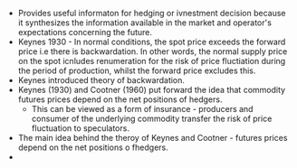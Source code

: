 - Provides useful informaton for hedging or ivnestment decision because it synthesizes the information available in the market and operator's expectations concerning the future.  
- Keynes 1930 - In normal conditions, the spot price exceeds the forward price i.e there is backwardation.  In other words, the normal supply price on the spot icnludes renumeration for the risk of price fluctiation during the period of production, whilst the forward price excludes this.  
- Keynes introduced theory of backwardation.
- Keynes (1930) and Cootner (1960) put forward the idea that commodity futures prices depend on the net positions of hedgers.
	- This can be viewed as a form of insurance - producers and consumer of the underlying commodity transfer the risk of price fluctuation to speculators.  
- The main idea behind the theroy of Keynes and Cootner - futures prices depend on the net positions o fhedgers.
- 